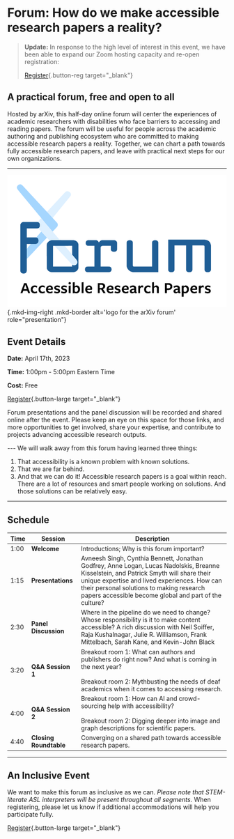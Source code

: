 # Forum: How do we make accessible research papers a reality?

> **Update:** In response to the high level of interest in this event, we have been able to expand our Zoom hosting capacity and re-open registration:
>
> [Register](https://cornell.ca1.qualtrics.com/jfe/form/SV_br1lFL94OVQB5nE){.button-reg target="_blank"}

## A practical forum, free and open to all
Hosted by arXiv, this half-day online forum will center the experiences of academic researchers with disabilities who face barriers to accessing and reading papers. The forum will be useful for people across the academic authoring and publishing ecosystem who are committed to making accessible research papers a reality. Together, we can chart a path towards fully accessible research papers, and leave with practical next steps for our own organizations.

---
![Logo for the arXiv forum](../assets/arxiv-lockup-forum.png){.mkd-img-right .mkd-border alt='logo for the arXiv forum' role="presentation"}

## Event Details
**Date:** April 17th, 2023

**Time:** 1:00pm - 5:00pm Eastern Time

**Cost:** Free

[Register](https://cornell.ca1.qualtrics.com/jfe/form/SV_br1lFL94OVQB5nE){.button-large target="_blank"}

Forum presentations and the panel discussion will be recorded and shared online after the event. Please keep an eye on this space for those links, and more opportunities to get involved, share your expertise, and contribute to projects advancing accessible research outputs.
<div style="clear:both;"></div>
---
We will walk away from this forum having learned three things:

1. That accessibility is a known problem with known solutions.
1. That we are far behind.
1. And that we can do it! Accessible research papers is a goal within reach. There are a lot of resources and smart people working on solutions. And those solutions can be relatively easy.

---
## Schedule
| Time | Session | Description |
| --- | --- | --- |
| 1:00 | **Welcome** | Introductions; Why is this forum important? |
| 1:15 | **Presentations** | Avneesh Singh, Cynthia Bennett, Jonathan Godfrey, Anne Logan, Lucas Nadolskis, Breanne Kisselstein, and Patrick Smyth will share their unique expertise and lived experiences. How can their personal solutions to making research papers accessible become global and part of the culture? |
| 2:30 | **Panel Discussion** | Where in the pipeline do we need to change? Whose responsibility is it to make content accessible? A rich discussion with Neil Soiffer, Raja Kushalnagar, Julie R. Williamson, Frank Mittelbach, Sarah Kane, and Kevin-John Black |
| 3:20 | **Q&A Session 1**  |  Breakout room 1: What can authors and publishers do right now? And what is coming in the next year? <br><br> Breakout room 2: Mythbusting the needs of deaf academics when it comes to accessing research. |
| 4:00 | **Q&A Session 2**  |  Breakout room 1: How can AI and crowd-sourcing help with accessibility? <br><br> Breakout room 2: Digging deeper into image and graph descriptions for scientific papers. |
| 4:40 | **Closing Roundtable** | Converging on a shared path towards accessible research papers. |

---
## An Inclusive Event
We want to make this forum as inclusive as we can. *Please note that STEM-literate ASL interpreters will be present throughout all segments.* When registering, please let us know if additional accommodations will help you participate fully.

[Register](https://cornell.ca1.qualtrics.com/jfe/form/SV_br1lFL94OVQB5nE){.button-large target="_blank"}
